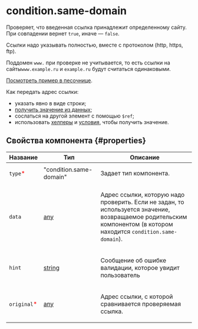 # condition.same-domain

Проверяет, что введенная ссылка принадлежит определенному сайту. При совпадении вернет `true`, иначе — `false`.

Ссылки надо указывать полностью, вместе с протоколом (http, https, ftp).

Поддомен `www.` при проверке не учитывается, то есть ссылки на сайты`www.example.ru` и `example.ru` будут считаться одинаковыми.

[Посмотреть пример в песочнице](https://clck.ru/UHYTp).

Как передать адрес ссылки:

- указать явно в виде строки;
- [получить значение из данных](../operations/work-with-data.dita);
- сослаться на другой элемент с помощью `$ref`;
- использовать [хелперы](helpers.md) и [условия](conditions.md), чтобы получить значение.

## Свойства компонента {#properties}

| Название                                     | Тип                                                                              | Описание                                                                                                                                                                   |
| -------------------------------------------- | -------------------------------------------------------------------------------- | -------------------------------------------------------------------------------------------------------------------------------------------------------------------------- |
| `type`<span style="color: red">\*</span>     | "condition.same-domain"                                                          | <p>Задает тип компонента.</p>                                                                                                                                              |
| `data`                                       | <a class="xref popup-link" href="../concepts/types.dita#types/any">any</a>       | <p>Адрес ссылки, которую надо проверить. Если не задан, то используется значение, возвращаемое родительским компонентом (в котором находится `condition.same-domain`).</p> |
| `hint`                                       | <a class="xref popup-link" href="../concepts/types.dita#types/string">string</a> | <p>Сообщение об ошибке валидации, которое увидит пользователь</p>                                                                                                          |
| `original`<span style="color: red">\*</span> | <a class="xref popup-link" href="../concepts/types.dita#types/any">any</a>       | <p>Адрес ссылки, с которой сравнивается проверяемая ссылка.</p>                                                                                                            |
